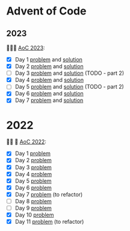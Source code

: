 # Advent of Code 

## 2023

🎄✨🎁 [AoC 2023](https://adventofcode.com/2023/):

- [x] Day  1 [problem](https://adventofcode.com/2023/day/1) and [solution](2023/day1)
- [x] Day  2 [problem](https://adventofcode.com/2023/day/2) and [solution](2023/day2)
- [ ] Day  3 [problem](https://adventofcode.com/2023/day/3) and [solution](2023/day3) (TODO - part 2)
- [x] Day  4 [problem](https://adventofcode.com/2023/day/4) and [solution](2023/day4)
- [ ] Day  5 [problem](https://adventofcode.com/2023/day/5) and [solution](2023/day5) (TODO - part 2)
- [x] Day  6 [problem](https://adventofcode.com/2023/day/6) and [solution](2023/day6)
- [x] Day  7 [problem](https://adventofcode.com/2023/day/7) and [solution](2023/day7)

# 2022

🎄✨ 🎁 [AoC 2022](https://adventofcode.com/2022/):

- [x] Day  1 [problem](day1)
- [X] Day  2 [problem](day2)
- [x] Day  3 [problem](day3)
- [x] Day  4 [problem](day4)
- [x] Day  5 [problem](day5)
- [x] Day  6 [problem](day6)
- [x] Day  7 [problem](day7) (to refactor)
- [ ] Day  8 [problem](day8)
- [ ] Day  9 [problem](day9)
- [x] Day 10 [problem](day10)
- [x] Day 11 [problem](day11) (to refactor)